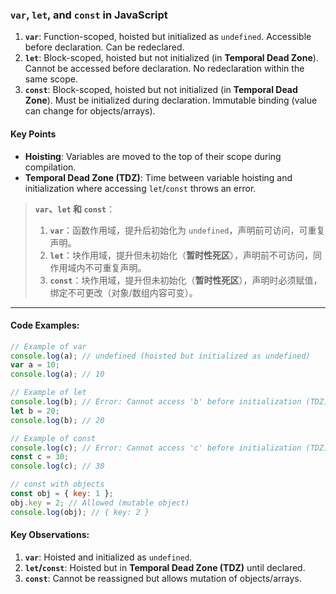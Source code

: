 ### `var`, `let`, and `const` in JavaScript

<audio src="..\..\mp3\1. __`var`___ F.mp3"></audio>

1. **`var`**: Function-scoped, hoisted but initialized as `undefined`. Accessible before declaration. Can be redeclared.
2. **`let`**: Block-scoped, hoisted but not initialized (in **Temporal Dead Zone**). Cannot be accessed before declaration. No redeclaration within the same scope.
3. **`const`**: Block-scoped, hoisted but not initialized (in **Temporal Dead Zone**). Must be initialized during declaration. Immutable binding (value can change for objects/arrays).

#### **Key Points**

<audio src="..\..\mp3\- __Hoisting___.mp3"></audio>

- **Hoisting**: Variables are moved to the top of their scope during compilation.
- **Temporal Dead Zone (TDZ)**: Time between variable hoisting and initialization where accessing `let`/`const` throws an error.

> **`var`、`let` 和 `const`**：
>
> <audio src="..\..\mp3\`var`：函数作用域，提升后.mp3"></audio>
>
> 1. **`var`**：函数作用域，提升后初始化为 `undefined`，声明前可访问，可重复声明。
> 2. **`let`**：块作用域，提升但未初始化（**暂时性死区**），声明前不可访问，同作用域内不可重复声明。
> 3. **`const`**：块作用域，提升但未初始化（**暂时性死区**），声明时必须赋值，绑定不可更改（对象/数组内容可变）。

---

#### Code Examples:

<audio src="..\..\mp3\在这段代码中，展示了 Java.mp3"></audio>

```javascript
// Example of var
console.log(a); // undefined (hoisted but initialized as undefined)
var a = 10;
console.log(a); // 10

// Example of let
console.log(b); // Error: Cannot access 'b' before initialization (TDZ)
let b = 20;
console.log(b); // 20

// Example of const
console.log(c); // Error: Cannot access 'c' before initialization (TDZ)
const c = 30;
console.log(c); // 30

// const with objects
const obj = { key: 1 };
obj.key = 2; // Allowed (mutable object)
console.log(obj); // { key: 2 }
```

#### Key Observations:
1. **`var`**: Hoisted and initialized as `undefined`.
2. **`let`/`const`**: Hoisted but in **Temporal Dead Zone (TDZ)** until declared.
3. **`const`**: Cannot be reassigned but allows mutation of objects/arrays.